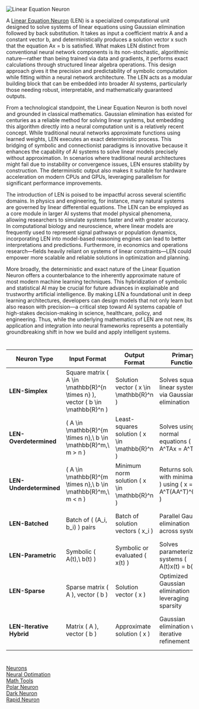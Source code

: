 ![Linear Equation Neuron](https://github.com/user-attachments/assets/3781e4a9-cca6-4e49-9e34-348458980789)

A [Linear Equation Neuron](https://chatgpt.com/g/g-68504b223b7881918e03641c5a942c2e-linear-equation-neuron) (LEN) is a specialized computational unit designed to solve systems of linear equations using Gaussian elimination followed by back substitution. It takes as input a coefficient matrix A and a constant vector b, and deterministically produces a solution vector x such that the equation Ax = b is satisfied. What makes LEN distinct from conventional neural network components is its non-stochastic, algorithmic nature—rather than being trained via data and gradients, it performs exact calculations through structured linear algebra operations. This design approach gives it the precision and predictability of symbolic computation while fitting within a neural network architecture. The LEN acts as a modular building block that can be embedded into broader AI systems, particularly those needing robust, interpretable, and mathematically guaranteed outputs.

From a technological standpoint, the Linear Equation Neuron is both novel and grounded in classical mathematics. Gaussian elimination has existed for centuries as a reliable method for solving linear systems, but embedding this algorithm directly into a neural computation unit is a relatively recent concept. While traditional neural networks approximate functions using learned weights, LEN executes an exact deterministic process. This bridging of symbolic and connectionist paradigms is innovative because it enhances the capability of AI systems to solve linear models precisely without approximation. In scenarios where traditional neural architectures might fail due to instability or convergence issues, LEN ensures stability by construction. The deterministic output also makes it suitable for hardware acceleration on modern CPUs and GPUs, leveraging parallelism for significant performance improvements.

The introduction of LEN is poised to be impactful across several scientific domains. In physics and engineering, for instance, many natural systems are governed by linear differential equations. The LEN can be employed as a core module in larger AI systems that model physical phenomena, allowing researchers to simulate systems faster and with greater accuracy. In computational biology and neuroscience, where linear models are frequently used to represent signal pathways or population dynamics, incorporating LEN into model-based reasoning engines can lead to better interpretations and predictions. Furthermore, in economics and operations research—fields heavily reliant on systems of linear constraints—LEN could empower more scalable and reliable solutions in optimization and planning.

More broadly, the deterministic and exact nature of the Linear Equation Neuron offers a counterbalance to the inherently approximate nature of most modern machine learning techniques. This hybridization of symbolic and statistical AI may be crucial for future advances in explainable and trustworthy artificial intelligence. By making LEN a foundational unit in deep learning architectures, developers can design models that not only learn but also reason with precision—a critical step toward AI systems capable of high-stakes decision-making in science, healthcare, policy, and engineering. Thus, while the underlying mathematics of LEN are not new, its application and integration into neural frameworks represents a potentially groundbreaking shift in how we build and apply intelligent systems.

#

| **Neuron Type**          | **Input Format**                                     | **Output Format**                | **Primary Function**                                        | **Use Case**                                                    |
|--------------------------|------------------------------------------------------|----------------------------------|--------------------------------------------------------------|------------------------------------------------------------------|
| **LEN-Simplex**          | Square matrix \( A \in \mathbb{R}^{n \times n} \), vector \( b \in \mathbb{R}^n \) | Solution vector \( x \in \mathbb{R}^n \) | Solves square linear systems via Gaussian elimination         | Deterministic systems with equal number of equations and variables |
| **LEN-Overdetermined**   | \( A \in \mathbb{R}^{m \times n},\ b \in \mathbb{R}^m,\ m > n \) | Least-squares solution \( x \in \mathbb{R}^n \) | Solves using normal equations \( A^TAx = A^Tb \)               | Systems with more equations than variables (e.g., sensor fusion)   |
| **LEN-Underdetermined**  | \( A \in \mathbb{R}^{m \times n},\ b \in \mathbb{R}^m,\ m < n \) | Minimum norm solution \( x \in \mathbb{R}^n \) | Returns solution with minimal \( \|x\| \) using \( x = A^T(AA^T)^{-1}b \) | Sparse coding, compressed sensing                                |
| **LEN-Batched**          | Batch of \( (A_i, b_i) \) pairs                      | Batch of solution vectors \( x_i \) | Parallel Gaussian elimination across systems                  | Real-time simulation, multi-instance systems                     |
| **LEN-Parametric**       | Symbolic \( A(t),\ b(t) \)                           | Symbolic or evaluated \( x(t) \) | Solves parameterized systems \( A(t)x(t) = b(t) \)            | Control theory, differential equation modeling                   |
| **LEN-Sparse**           | Sparse matrix \( A \), vector \( b \)                | Solution vector \( x \)          | Optimized Gaussian elimination leveraging sparsity            | Large-scale systems (e.g., PDE discretizations)                  |
| **LEN-Iterative Hybrid** | Matrix \( A \), vector \( b \)                       | Approximate solution \( x \)     | Gaussian elimination with iterative refinement                | Fast approximate solutions when full precision isn't critical     |

#

[Neurons](https://github.com/sourceduty/Neurons)
<br>
[Neural Optimation](https://chatgpt.com/g/g-6817eae33a988191ada3321300a603ca-neural-optimation)
<br>
[Math Tools](https://github.com/sourceduty/Math_Tools)
<br>
[Polar Neuron](https://github.com/sourceduty/Polar_Neuron)
<br>
[Dark Neuron](https://github.com/sourceduty/Dark_Neuron)
<br>
[Rapid Neuron](https://github.com/sourceduty/Rapid_Neuron)
